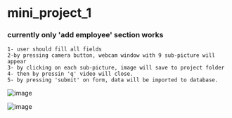 # mini_project_1

### currently only 'add employee' section works

```
1- user should fill all fields
2-by pressing camera button, webcam window with 9 sub-picture will appear
3- by clicking on each sub-picture, image will save to project folder
4- then by pressin 'q' video will close.
5- by pressing 'submit' on form, data will be imported to database.
```

![image](https://user-images.githubusercontent.com/64268059/126582845-9815c2fe-7761-4b0c-967e-7a69f29f7a08.png)


![image](https://user-images.githubusercontent.com/64268059/126582804-9accc86b-34a2-4127-8f40-e254473d7abc.png)
